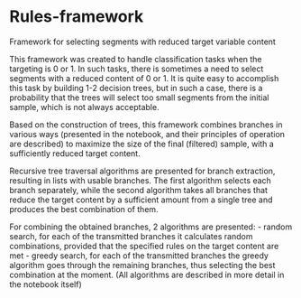 # Rules-framework
Framework for selecting segments with reduced target variable content

This framework was created to handle classification tasks when the targeting is 0 or 1. In such tasks, there is sometimes a need to select segments with a reduced content of 0 or 1. It is quite easy to accomplish this task by building 1-2 decision trees, but in such a case, there is a probability that the trees will select too small segments from the initial sample, which is not always acceptable.

Based on the construction of trees, this framework combines branches in various ways (presented in the notebook, and their principles of operation are described) to maximize the size of the final (filtered) sample, with a sufficiently reduced target content.

  Recursive tree traversal algorithms are presented for branch extraction, resulting in lists with usable branches.
  The first algorithm selects each branch separately, while the second algorithm takes all branches that reduce the target content by a sufficient amount from a single tree and produces the best combination of them.
    
  For combining the obtained branches, 2 algorithms are presented:
    - random search, for each of the transmitted branches it calculates random combinations, provided that the specified rules on the target content are met
    - greedy search, for each of the transmitted branches the greedy algorithm goes through the remaining branches, thus selecting the best combination at the moment.
      (All algorithms are described in more detail in the notebook itself)
